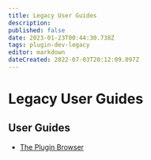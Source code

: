 ```yaml
---
title: Legacy User Guides
description: 
published: false
date: 2023-01-23T00:44:30.738Z
tags: plugin-dev-legacy
editor: markdown
dateCreated: 2022-07-03T20:12:09.097Z
---
```


# Legacy User Guides

## User Guides
- [The Plugin Browser](/en/user-guide-legacy/plugin-browser)